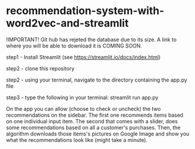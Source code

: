# recommendation-system-with-word2vec-and-streamlit
!IMPORTANT! Git hub has rejeted the database due to its size. A link to where you will be able to download it is COMING SOON.

step1 - Install Streamlit (see https://streamlit.io/docs/index.html)

step2 - clone this repository

step2 - using your terminal, navigate to the directory containing the app.py file

step3 - type the following in your terminal: streamlit run app.py

On the app you can allow (choose to check or uncheck) the two recommendations on the sidebar. The first one recommends items based on one individual input item. The second that comes with a slider, does some recommendations based on all a customer's purchases. Then, the algorithm downloads those items's pictures on Google Image and show you what the recommendations look like (might take a minute).
